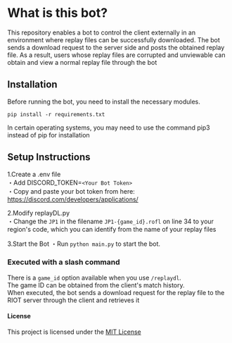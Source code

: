 # What is this bot?

This repository enables a bot to control the client externally in an environment where replay files can be successfully downloaded. 
The bot sends a download request to the server side and posts the obtained replay file. 
As a result, users whose replay files are corrupted and unviewable can obtain and view a normal replay file through the bot

## Installation
Before running the bot, you need to install the necessary modules.  
```shell
pip install -r requirements.txt
```
In certain operating systems, you may need to use the command pip3 instead of pip for installation

## Setup Instructions

1.Create a .env file  
  ・Add DISCORD_TOKEN=`<Your Bot Token>`  
  ・Copy and paste your bot token from here: https://discord.com/developers/applications/  

2.Modify replayDL.py  
  ・Change the `JP1` in the filename `JP1-{game_id}.rofl` on line 34 to your region's code, which you can identify from the name of your replay files

3.Start the Bot
  ・Run `python main.py` to start the bot.

### Executed with a slash command  

There is a `game_id` option available when you use `/replaydl`.   
The game ID can be obtained from the client's match history.    
When executed, the bot sends a download request for the replay file to the RIOT server through the client and retrieves it

#### License

This project is licensed under the [MIT License](https://github.com/me846/neon-chat/blob/master/LICENSE)
